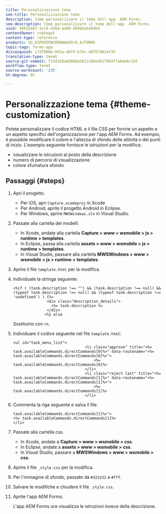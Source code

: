 ```yaml
---
title: Personalizzazione tema
seo-title: Personalizzazione tema
description: Come personalizzare il tema dell'app  AEM Forms.
seo-description: Come personalizzare il tema dell'app  AEM Forms.
uuid: 36632e67-1cc6-416d-ae80-d84bbabab4bd
contentOwner: robhagat
content-type: reference
products: SG_EXPERIENCEMANAGER/6.4/FORMS
topic-tags: forms-app
discoiquuid: c72f608e-052a-4bf9-b7bc-ddf57483af35
translation-type: tm+mt
source-git-commit: f13d358a6508da5813186ed61f959f7a84e6c19f
workflow-type: tm+mt
source-wordcount: '235'
ht-degree: 0%

---
```



# Personalizzazione tema {#theme-customization}

Potete personalizzare il codice HTML e il file CSS per fornire un aspetto e un aspetto specifici dell&#39;organizzazione per  l&#39;app AEM Forms. Ad esempio, è possibile modificare il colore e l&#39;altezza di sfondo delle attività o dei punti di inizio. L&#39;esempio seguente fornisce le istruzioni per la modifica:

* visualizzare le istruzioni al posto della descrizione
* numero di percorsi di visualizzazione
* colore sfumatura sfondo

## Passaggi {#steps}

1. Apri il progetto.

   * Per iOS, apri `Capture.xcodeproj` in Xcode
   * Per Android, aprite il progetto Android in Eclipse.
   * Per Windows, aprire `MWSWindows.sln` in Visual Studio.

1. Passate alla cartella dei modelli.

   * In Xcode, andate alla cartella **Capture > www > wsmobile > js > runtime > templates**.
   * In Eclipse, passa alla cartella **assets > www > wsmobile > js > runtime > templates**.
   * In Visual Studio, passare alla cartella **MWSWindows > www > wsmobile > js > runtime > templates**.

1. Aprire il file `template.html` per la modifica.
1. Individuate la stringa seguente:

   ```
   <%if ( (task.description !== "") && (task.description !== null) && (typeof task.description !== null) && (typeof task.description !== 'undefined') ) {%>
                  <div class="description_details">
                    <%= task.description %>
                  </div>
                 <%} else 
   ```

   Sostituirlo con `<%`.

1. Individuare il codice seguente nel file `template.html`:

   ```
   <ul id="task_menu_list">
                                   <li class="approve" title="<%= task.availableCommands.directCommands[0]%>" data-routename="<%= task.availableCommands.directCommands[0]%>">
                                       <%= task.availableCommands.directCommands[0]%>
                                   </li>
                                   <li class="reject last" title="<%= task.availableCommands.directCommands[1]%>" data-routename="<%= task.availableCommands.directCommands[1]%>">
                                       <%= task.availableCommands.directCommands[1]%>
                                   </li>
   ```

1. Commenta la riga seguente e salva il file.

   ```
   task.availableCommands.directCommands[1]%>">
   <%= task.availableCommands.directCommands[1]%>
   </li>
   ```

1. Passate alla cartella css.

   * In Xcode, andate a **Capture > www > wsmobile > css**.
   * In Eclipse, andate a **assets > www > wsmobile > css**.
   * In Visual Studio, passare a **MWSWindows > www > wsmobile > css**.

1. Aprire il file `_style.css` per la modifica.
1. Per l&#39;immagine di sfondo, passate da `#323232` a `#fff`.
1. Salvare le modifiche e chiudere il file `_style.css`.
1. Aprite l&#39;app  AEM Forms.

   L&#39;app AEM Forms  ora visualizza le istruzioni invece della descrizione.

